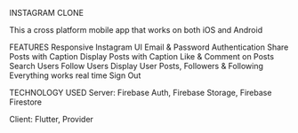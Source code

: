 INSTAGRAM CLONE

This a cross platform mobile app that works on both iOS and Android

FEATURES
Responsive Instagram UI
Email & Password Authentication
Share Posts with Caption
Display Posts with Caption
Like & Comment on Posts
Search Users
Follow Users
Display User Posts, Followers & Following
Everything works real time
Sign Out


TECHNOLOGY USED
Server: Firebase Auth, Firebase Storage, Firebase Firestore

Client: Flutter, Provider
